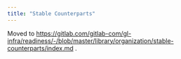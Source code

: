 ```yaml
---
title: "Stable Counterparts"
---
```


Moved to https://gitlab.com/gitlab-com/gl-infra/readiness/-/blob/master/library/organization/stable-counterparts/index.md .
